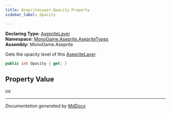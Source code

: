 ```yaml
---
title: AsepriteLayer.Opacity Property
sidebar_label: Opacity

---
```


**Declaring Type:** [AsepriteLayer](../)  
**Namespace:** [MonoGame.Aseprite.AsepriteTypes](../../)  
**Assembly:** MonoGame.Aseprite

Gets the opacity level of this  [AsepriteLayer](../).

```csharp
public int Opacity { get; }
```

## Property Value

int

___

*Documentation generated by [MdDocs](https://github.com/ap0llo/mddocs)*
